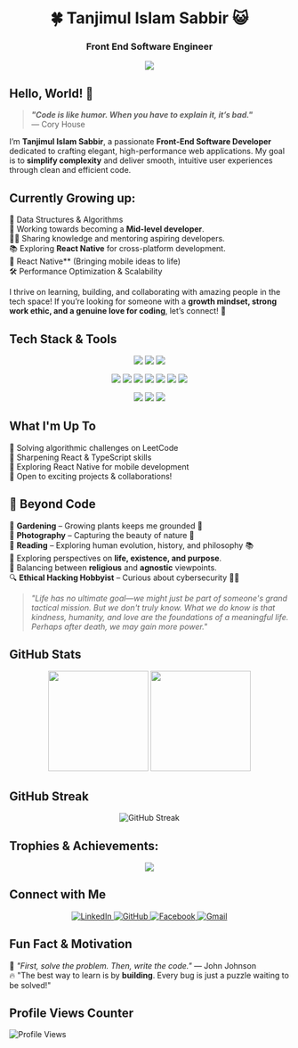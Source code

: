 <h1 align="center">🍀 Tanjimul Islam Sabbir 😺 </h1>
<h3 align="center">Front End Software Engineer </h3>

<p align="center">
  <img src="https://readme-typing-svg.herokuapp.com?font=Fira+Code&size=22&pause=1000&color=00C4FF&center=true&width=600&lines=Turning+Ideas+into+Interactive+Experiences!;Front-End+Engineer+%7C+Clean+Code+Advocate;JavaScript+%7C+React+%7C+Next.js;Crafting+Code+with+Passion+%7C+Naturalist" />
</p>

##  Hello, World! 👋 


> **_"Code is like humor. When you have to explain it, it’s bad."_**  
> — Cory House    


I’m **Tanjimul Islam Sabbir**, a passionate **Front-End Software Developer** dedicated to crafting elegant, high-performance web applications. My goal is to **simplify complexity** and deliver smooth, intuitive user experiences through clean and efficient code.  


##  Currently Growing up: 
🚀 Data Structures & Algorithms  
🎯 Working towards becoming a **Mid-level developer**.  
👨‍🏫 Sharing knowledge and mentoring aspiring developers.  
📚 Exploring **React Native** for cross-platform development.  
📱 React Native** (Bringing mobile ideas to life)    
🛠️ Performance Optimization & Scalability    

I thrive on learning, building, and collaborating with amazing people in the tech space! If you’re looking for someone with a **growth mindset, strong work ethic, and a genuine love for coding**, let’s connect! 💬  


## Tech Stack & Tools  

<p align="center">
  <img src="https://img.shields.io/badge/-JavaScript-F7DF1E?style=flat-square&logo=javascript&logoColor=black" />
  <img src="https://img.shields.io/badge/-TypeScript-3178C6?style=flat-square&logo=typescript&logoColor=white" />
  <img src="https://img.shields.io/badge/-Python-3776AB?style=flat-square&logo=python&logoColor=white" />
</p>
<p align="center">
  <img src="https://img.shields.io/badge/-React-61DAFB?style=flat-square&logo=react&logoColor=black" />
  <img src="https://img.shields.io/badge/-Redux_Toolkit-764ABC?style=flat-square&logo=redux&logoColor=white" />
  <img src="https://img.shields.io/badge/-Tailwind_CSS-38B2AC?style=flat-square&logo=tailwind-css&logoColor=white" />
  <img src="https://img.shields.io/badge/-Material_UI-007FFF?style=flat-square&logo=mui&logoColor=white" />
  <img src="https://img.shields.io/badge/-ShadCN-000000?style=flat-square&logo=shadcn&logoColor=white" />
  <img src="https://img.shields.io/badge/-Ant_Design-0170FE?style=flat-square&logo=ant-design&logoColor=white" />
  <img src="https://img.shields.io/badge/-Zod-FF4500?style=flat-square&logo=typescript&logoColor=white" />
</p>

<p align="center">
  <img src="https://img.shields.io/badge/-Git-F05032?style=flat-square&logo=git&logoColor=white" />
  <img src="https://img.shields.io/badge/-VS_Code-007ACC?style=flat-square&logo=visual-studio-code&logoColor=white" />
  <img src="https://img.shields.io/badge/-Linux-FCC624?style=flat-square&logo=linux&logoColor=black" />
</p>

##  What I'm Up To  
🔭 Solving algorithmic challenges on LeetCode  
🚀 Sharpening React & TypeScript skills  
📱 Exploring React Native for mobile development  
🤝 Open to exciting projects & collaborations!   

## 🌿 Beyond Code  
🎯 **Gardening** – Growing plants keeps me grounded 🌱  
📸 **Photography** – Capturing the beauty of nature 🌄  
📖 **Reading** – Exploring human evolution, history, and philosophy 📚  
🤔 Exploring perspectives on **life, existence, and purpose**.  
🧩 Balancing between **religious** and **agnostic** viewpoints.  
🔍 **Ethical Hacking Hobbyist** – Curious about cybersecurity 🕵️‍♂️  


> _"Life has no ultimate goal—we might just be part of someone's grand tactical mission. But we don't truly know. What we do know is that kindness, humanity, and love are the foundations of a meaningful life. Perhaps after death, we may gain more power."_  



##  GitHub Stats 

<p align="center">
  <img src="https://github-readme-stats.vercel.app/api?username=TanjimulSabbir&show_icons=true&theme=radical" height="180px" />
  <img src="https://github-readme-stats.vercel.app/api/top-langs/?username=TanjimulSabbir&layout=compact&theme=radical" height="180px"/>
</p>

## GitHub Streak  
<p align="center">
  <img src="https://github-readme-streak-stats.herokuapp.com/?user=TanjimulSabbir&theme=radical" alt="GitHub Streak"/>
</p>

## Trophies & Achievements: 
<p align="center">
  <img src="https://github-profile-trophy.vercel.app/?username=TanjimulSabbir&theme=radical&margin-w=15&margin-h=15&no-bg=true" />
</p>

##  Connect with Me

<p align="center">
  <a href="https://www.linkedin.com/in/TanjimulSabbir/" target="_blank">
    <img src="https://img.shields.io/badge/-LinkedIn-0077B5?style=for-the-badge&logo=linkedin&logoColor=white" alt="LinkedIn">
  </a>
  <a href="https://github.com/TanjimulSabbir/" target="_blank">
    <img src="https://img.shields.io/badge/-GitHub-181717?style=for-the-badge&logo=github&logoColor=white" alt="GitHub">
  </a>
  <a href="https://www.facebook.com/tanjimulsabbir.devel" target="_blank">
    <img src="https://img.shields.io/badge/-Facebook-1877F2?style=for-the-badge&logo=facebook&logoColor=white" alt="Facebook">
  </a>
  <a href="mailto:tanjimulsabbir.dev@gmail.com">
    <img src="https://img.shields.io/badge/-Gmail-D14836?style=for-the-badge&logo=gmail&logoColor=white" alt="Gmail">
  </a>
</p>


##  Fun Fact & Motivation  
🌟 _"First, solve the problem. Then, write the code."_ — John Johnson  
🔥 "The best way to learn is by **building**. Every bug is just a puzzle waiting to be solved!"  

##  Profile Views Counter  
![Profile Views](https://komarev.com/ghpvc/?username=TanjimulSabbir&color=blue)

